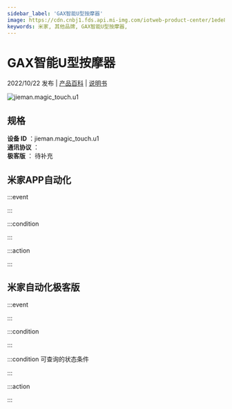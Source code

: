 ```yaml
---
sidebar_label: 'GAX智能U型按摩器'
image: https://cdn.cnbj1.fds.api.mi-img.com/iotweb-product-center/1ede8882f57b627829fe3aabab4166be_1664163524857.png?GalaxyAccessKeyId=AKVGLQWBOVIRQ3XLEW&Expires=9223372036854775807&Signature=vteJBHYTp/dkZCZk8LxbLy8ymx8=
keywords: 米家, 其他品牌, GAX智能U型按摩器, 
---
```

# GAX智能U型按摩器

2022/10/22 发布 | [产品百科](https://home.mi.com/webapp/content/baike/product/index.html?model=jieman.magic_touch.u1/) | [说明书](https://home.mi.com/views/introduction.html?model=jieman.magic_touch.u1&region=cn)

![jieman.magic_touch.u1](https://cdn.cnbj1.fds.api.mi-img.com/iotweb-product-center/1ede8882f57b627829fe3aabab4166be_1664163524857.png?GalaxyAccessKeyId=AKVGLQWBOVIRQ3XLEW&Expires=9223372036854775807&Signature=vteJBHYTp/dkZCZk8LxbLy8ymx8=)

## 规格  
> 
**设备 ID** ：jieman.magic_touch.u1  
**通讯协议** ：  
**极客版**  ： 待补充 


## 米家APP自动化  

:::event  

:::

:::condition  

:::

:::action   

:::

## 米家自动化极客版  

:::event  

:::

:::condition  

:::

:::condition 可查询的状态条件  

:::

:::action  

:::

        
